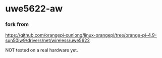# uwe5622-aw

### fork from 
https://github.com/orangepi-xunlong/linux-orangepi/tree/orange-pi-4.9-sun50iw9/drivers/net/wireless/uwe5622

NOT tested on a real hardware yet.

